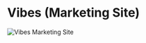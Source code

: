 # Vibes (Marketing Site)

<!-- > The web presence for Vibes – an app that connects your thoughts and ideas all in one place. -->

![Vibes Marketing Site](https://res.cloudinary.com/da32ufmnf/image/upload/v1612492077/vibes-www/social-images/project-cover-2_2x_svamtw.jpg)
